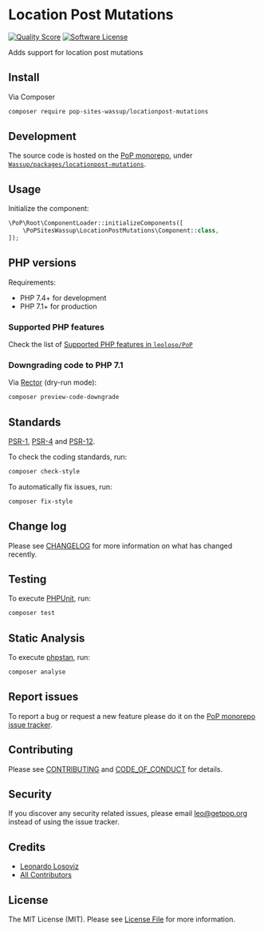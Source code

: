 # Location Post Mutations

<!-- [![Build Status][ico-travis]][link-travis] -->
[![Quality Score][ico-code-quality]][link-code-quality]
[![Software License][ico-license]](LICENSE.md)

<!--
[![Latest Version on Packagist][ico-version]][link-packagist]
[![Coverage Status][ico-scrutinizer]][link-scrutinizer]
[![Total Downloads][ico-downloads]][link-downloads]
-->

Adds support for location post mutations

## Install

Via Composer

``` bash
composer require pop-sites-wassup/locationpost-mutations
```

## Development

The source code is hosted on the [PoP monorepo](https://github.com/leoloso/PoP), under [`Wassup/packages/locationpost-mutations`](https://github.com/leoloso/PoP/tree/master/layers/Wassup/packages/locationpost-mutations).

## Usage

Initialize the component:

``` php
\PoP\Root\ComponentLoader::initializeComponents([
    \PoPSitesWassup\LocationPostMutations\Component::class,
]);
```

## PHP versions

Requirements:

- PHP 7.4+ for development
- PHP 7.1+ for production

### Supported PHP features

Check the list of [Supported PHP features in `leoloso/PoP`](https://github.com/leoloso/PoP/#supported-php-features)

### Downgrading code to PHP 7.1

Via [Rector](https://github.com/rectorphp/rector) (dry-run mode):

```bash
composer preview-code-downgrade
```

## Standards

[PSR-1](https://www.php-fig.org/psr/psr-1), [PSR-4](https://www.php-fig.org/psr/psr-4) and [PSR-12](https://www.php-fig.org/psr/psr-12).

To check the coding standards, run:

``` bash
composer check-style
```

To automatically fix issues, run:

``` bash
composer fix-style
```

## Change log

Please see [CHANGELOG](CHANGELOG.md) for more information on what has changed recently.

## Testing

To execute [PHPUnit](https://phpunit.de/), run:

``` bash
composer test
```

## Static Analysis

To execute [phpstan](https://github.com/phpstan/phpstan), run:

``` bash
composer analyse
```

## Report issues

To report a bug or request a new feature please do it on the [PoP monorepo issue tracker](https://github.com/leoloso/PoP/issues).

## Contributing

Please see [CONTRIBUTING](CONTRIBUTING.md) and [CODE_OF_CONDUCT](CODE_OF_CONDUCT.md) for details.

## Security

If you discover any security related issues, please email leo@getpop.org instead of using the issue tracker.

## Credits

- [Leonardo Losoviz][link-author]
- [All Contributors][link-contributors]

## License

The MIT License (MIT). Please see [License File](LICENSE.md) for more information.

[ico-version]: https://img.shields.io/packagist/v/pop-sites-wassup/locationpost-mutations.svg?style=flat-square
[ico-license]: https://img.shields.io/badge/license-MIT-brightgreen.svg?style=flat-square
[ico-travis]: https://img.shields.io/travis/pop-sites-wassup/locationpost-mutations/master.svg?style=flat-square
[ico-scrutinizer]: https://img.shields.io/scrutinizer/coverage/g/pop-sites-wassup/locationpost-mutations.svg?style=flat-square
[ico-code-quality]: https://img.shields.io/scrutinizer/g/pop-sites-wassup/locationpost-mutations.svg?style=flat-square
[ico-downloads]: https://img.shields.io/packagist/dt/pop-sites-wassup/locationpost-mutations.svg?style=flat-square

[link-packagist]: https://packagist.org/packages/pop-sites-wassup/locationpost-mutations
[link-travis]: https://travis-ci.org/pop-sites-wassup/locationpost-mutations
[link-scrutinizer]: https://scrutinizer-ci.com/g/pop-sites-wassup/locationpost-mutations/code-structure
[link-code-quality]: https://scrutinizer-ci.com/g/pop-sites-wassup/locationpost-mutations
[link-downloads]: https://packagist.org/packages/pop-sites-wassup/locationpost-mutations
[link-author]: https://github.com/leoloso
[link-contributors]: ../../../../../../contributors

